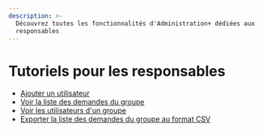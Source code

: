 ```yaml
---
description: >-
  Découvrez toutes les fonctionnalités d'Administration+ dédiées aux
  responsables
---
```


# Tutoriels pour les responsables

* [Ajouter un utilisateur](ajouter-un-utilisateur.md)
* [Voir la liste des demandes du groupe](voir-la-liste-des-demandes-du-groupe.md)
* [Voir les utilisateurs d'un groupe](voir-les-utilisateurs-dun-groupe.md)
* [Exporter la liste des demandes du groupe au format CSV](exporter-la-liste-des-demandes-du-groupe-au-format-csv.md)



